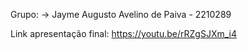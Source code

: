 Grupo:
-> Jayme Augusto Avelino de Paiva - 2210289

Link apresentação final:
https://youtu.be/rRZgSJXm_i4
